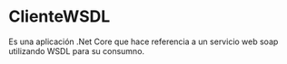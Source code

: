 # ClienteWSDL
Es una aplicación .Net Core que hace referencia a un servicio web soap utilizando WSDL para su consumno.

